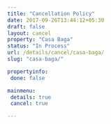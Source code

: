 ```yaml
---
title: "Cancellation Policy"
date: 2017-09-26T13:44:12+05:30
draft: false
layout: cancel
property: "Casa Baga"
status: "In Process"
url: /details/cancel/casa-baga/
slug: "casa-baga/"

propertyinfo:
 done: false

mainmenu:
 details: true
 cancel: true

---
```


